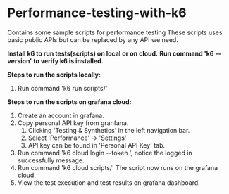 # Performance-testing-with-k6
Contains some sample scripts for performance testing
These scripts uses basic public APIs but can be replaced by any API we need.

**Install k6 to run tests(scripts) on local or on cloud.**
**Run command 'k6 --version' to verify k6 is installed.**

**Steps to run the scripts locally:**
1. Run command 'k6 run scripts/<fileName>'

**Steps to run the scripts on grafana cloud:**
1. Create an account in grafana.
2. Copy personal API key from granfana.
    1. Clicking 'Testing & Synthetics' in the left navigation bar.
    2. Select 'Performance' -> 'Settings'
    3. API key can be found in 'Personal API Key' tab.
3. Run command 'k6 cloud login --token <APIKEY>', notice the logged in successfully message.
4. Run command 'k6 cloud scripts/<fileName>'
    The script now runs on the grafana cloud.
5. View the test execution and test results on grafana dashboard.


